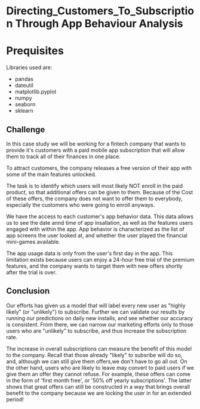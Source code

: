 # Directing_Customers_To_Subscription Through App Behaviour Analysis

# Prequisites
Libraries used are:
- pandas 
- dateutil 
- matplotlib.pyplot
- numpy 
- seaborn
- sklearn

## Challenge

In this case study we will be working for a fintech company that wants to provide it's customers with a paid mobile app subscription that will allow them to track all of their finances in one place.

To attract customers, the company releases a free version of their app with some of the main features unlocked.

The task is to identify which users will most likely NOT enroll in the paid product, so that additional offers can be given to them. Because of the Cost of these offers, the company does not want to offer them to everybody, especially the customers who were going to enroll anyways.

We have the access to each customer's app behavior data. This data allows us to see the date annd time of app insallation, as well as the features users engaged with within the app. App behavior is characterized as the list of app screens the user looked at, and whether the user played the financial mini-games available.

The app usage data is only from the user's first day in the app. This limitation exists because users can enjoy a 24-hour free trial of the premium features, and the company wants to target them with new offers shortly after the trial is over.


## Conclusion

Our efforts has given us a model that will label every new user as "highly likely" (or "unlikely") to subscribe. Further we can validate our results by running our predictions on daily new installs, and see whether our accuracy is consistent. From there, we can narrow our marketing efforts only to those users who are "unlikely" to subscribe, and thus increase the subscription rate.

The increase in overall subscriptions can measure the benefit of this model to the company. Recall that those already "likely" to subsribe will do so, and, although we can still give them offers,we don't have to go all out. On the other hand, users who are likely to leave may convert to paid users if we give them an offer they cannot refuse. For example, these offers can come in the form of 'first month free', or '50% off yearly subscriptions'. The latter shows that great offers can still be constructed in a way that brings overall benefit to the company because we are locking the user in for an extended period!
